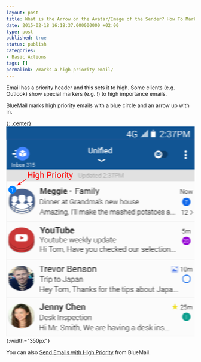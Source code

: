 ```yaml
---
layout: post
title: What is the Arrow on the Avatar/Image of the Sender? How To Mark a High Priority mail?
date: 2015-02-18 16:18:37.000000000 +02:00
type: post
published: true
status: publish
categories:
- Basic Actions
tags: []
permalink: /marks-a-high-priority-email/
---
```


Email has a priority header and this sets it to high. Some clients (e.g. Outlook) show special markers (e.g. !) to high importance emails.

BlueMail marks high priority emails with a blue circle and an arrow up with in.

{: .center}
![](/assets/HighPriority-921x1024.png){:width="350px"}

You can also [Send Emails with High Priority](/send-email-with-high-priority/) from BlueMail.